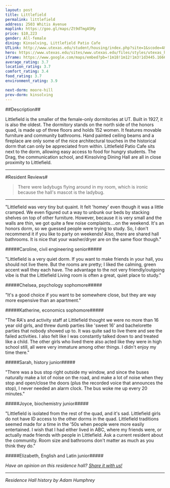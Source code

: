 ```yaml
---
layout: post
title: Littlefield
permalink: littlefield
address: 2503 Whitis Avenue
maplink: https://goo.gl/maps/Zt9dTmgA5My
price: $10,223
gender: All-female
dining: Kinsolving, Littlefield Patio Cafe
UTLink: http://www.utexas.edu/student/housing/index.php?site=1&scode=4&id=115
hero: https://www.utexas.edu/sites/www.utexas.edu/files/styles/utexas_hero_photo_image/public/hero-photos/maincampus_hero.jpg?itok=i1E3qQY4
iframe: https://www.google.com/maps/embed?pb=!1m18!1m12!1m3!1d3445.1666371083256!2d-97.74192908487014!3d30.28931741391796!2m3!1f0!2f0!3f0!3m2!1i1024!2i768!4f13.1!3m3!1m2!1s0x8644b582ef37abf9%3A0xb4cc8e5d47cdd4da!2sLittlefield+Dormitory%2C+2503+Whitis+Ave%2C+Austin%2C+TX+78705!5e0!3m2!1sen!2sus!4v1462317918455
average_rating: 3.7
location_rating: 3.7
comfort_rating: 3.4
food_rating: 3.7
environment_rating: 3.9

next-dorm: moore-hill
prev-dorm: kinsolving
---
```


##Description##

Littlefield is the smaller of the female-only dormitories at UT. Built in 1927, it is also the oldest. The dormitory stands on the north side of the honors quad, is made up of three floors and holds 152 women. It features movable furniture and community bathrooms. Hand painted ceiling beams and a fireplace are only some of the nice architectural touches in the historical dorm that can only be appreciated from within. Littlefield Patio Cafe sits next to the dorm, allowing easy access to food for hungry students. The Drag, the communication school, and Kinsolving Dining Hall are all in close proximity to Littlefield.

---

#Resident Reviews#

> There were ladybugs flying around in my room, which is ironic because the hall's mascot is the ladybug.

---

"Littlefield was very tiny but quaint. It felt 'homey' even though it was a little cramped. We even figured out a way to unbunk our beds by stacking shelves on top of other furniture. However, because it is very small and the walls are thin, we got quite a few noise complaints....on the weekend. It's an honors dorm, so we guessed people were trying to study. So, I don't recommend it if you like to party on weekends! Also, there are shared hall bathrooms. It is nice that your washer/dryer are on the same floor though." 

#####Caroline, civil engineering senior#####

"Littlefield is a very quiet dorm. If you want to make friends in your hall, you should not live there. But the rooms are pretty; I liked the calming, green accent wall they each have. The advantage to the not very friendly/outgoing vibe is that the Littlefield Living room is often a great, quiet place to study."

#####Chelsea, psychology sophomore#####

"It's a good choice if you want to be somewhere close, but they are way more expensive than an apartment."

#####Katherine, economics sophomore#####

"The RA's and activity staff at Littlefield thought we were no more than 16 year old girls, and threw dumb parties like 'sweet 16' and bachelorette parties that nobody showed up to. It was quite sad to live there and see the failed activities. I also felt like I was constantly talked down to and treated like a child. The other girls who lived there also acted like they were in high school still, all were very immature among other things. I didn't enjoy my time there."

#####Sarah, history junior#####

"There was a bus stop right outside my window, and since the buses naturally make a lot of noise on the road, and make a lot of noise when they stop and open/close the doors (plus the recorded voice that announces the stop), I never needed an alarm clock. The bus woke me up every 20 minutes."

#####Joyce, biochemistry junior#####

"Littlefield is isolated from the rest of the quad, and it's sad. Littlefield girls do not have ID access to the other dorms in the quad. Littlefield traditions seemed made for a time in the '50s when people were more easily entertained. I wish that I had either lived in ABC, where my friends were, or actually made friends with people in Littlefield. Ask a current resident about the community. Room size and bathrooms don't matter as much as you think they do."

#####Elizabeth, English and Latin junior#####

_Have an opinion on this residence hall? [Share it with us!](https://goo.gl/forms/2FQQ17t7YAfFhlZT2)_

---

_Residence Hall history by Adam Humphrey_